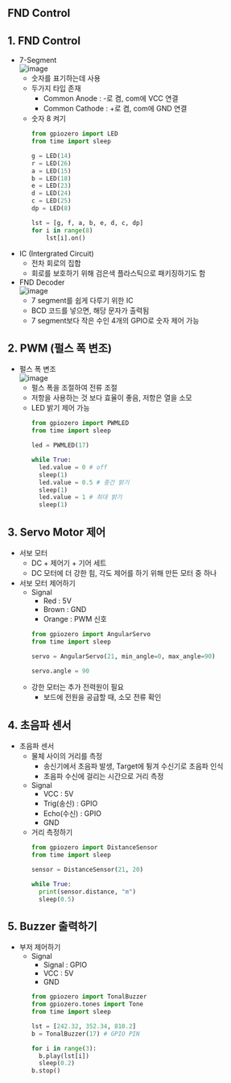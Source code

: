 ## FND Control
## 1. FND Control
* 7-Segment  
![image](https://user-images.githubusercontent.com/49888128/137738657-d94a66fc-6f9a-4041-8c83-1f406c22d908.png)
  * 숫자를 표기하는데 사용
  * 두가지 타입 존재
    * Common Anode : -로 켬, com에 VCC 연결
    * Common Cathode : +로 켬, com에 GND 연결
  * 숫자 8 켜기
    ```python
    from gpiozero import LED
    from time import sleep

    g = LED(14)
    r = LED(26)
    a = LED(15)
    b = LED(18)
    e = LED(23)
    d = LED(24)
    c = LED(25)
    dp = LED(8)

    lst = [g, f, a, b, e, d, c, dp]
    for i in range(8)
        lst[i].on()
    ```
* IC (Intergrated Circuit)
  * 전차 회로의 집합
  * 회로를 보호하기 위해 검은색 플라스틱으로 패키징하기도 함
* FND Decoder  
![image](https://user-images.githubusercontent.com/49888128/137739848-b1c4d1b2-3a3f-456c-b3b3-8505ce613f53.png)
  * 7 segment를 쉽게 다루기 위한 IC
  * BCD 코드를 넣으면, 해당 문자가 출력됨
  * 7 segment보다 작은 수인 4개의 GPIO로 숫자 제어 가능
## 2. PWM (펄스 폭 변조)
* 펄스 폭 변조  
![image](https://upload.wikimedia.org/wikipedia/commons/0/02/PWM_duty_cycle_with_label.gif)
  * 펄스 폭을 조절하여 전류 조절
  * 저항을 사용하는 것 보다 효율이 좋음, 저항은 열을 소모
  * LED 밝기 제어 가능
    ```python
    from gpiozero import PWMLED
    from time import sleep

    led = PWMLED(17)

    while True:
      led.value = 0 # off
      sleep(1)
      led.value = 0.5 # 중간 밝기
      sleep(1)
      led.value = 1 # 최대 밝기
      sleep(1)
    ```
## 3. Servo Motor 제어
* 서보 모터
  * DC + 제어기 + 기어 세트
  * DC 모터에 더 강한 힘, 각도 제어를 하기 위해 만든 모터 중 하나
* 서보 모터 제어하기
  * Signal
    * Red : 5V
    * Brown : GND
    * Orange : PWM 신호
    ```python
    from gpiozero import AngularServo
    from time import sleep

    servo = AngularServo(21, min_angle=0, max_angle=90)

    servo.angle = 90
    ```
  * 강한 모터는 추가 전력원이 필요
    * 보드에 전원을 공급할 때, 소모 전류 확인
## 4. 초음파 센서
* 초음파 센서
  * 물체 사이의 거리를 측정
    * 송신기에서 초음파 발생, Target에 튕겨 수신기로 초음파 인식
    * 초음파 수신에 걸리는 시간으로 거리 측정
  * Signal
    * VCC : 5V
    * Trig(송신) : GPIO
    * Echo(수신) : GPIO
    * GND
  * 거리 측정하기
    ```python
    from gpiozero import DistanceSensor
    from time import sleep

    sensor = DistanceSensor(21, 20)

    while True:
      print(sensor.distance, "m")
      sleep(0.5)
    ```
## 5. Buzzer 출력하기
* 부저 제어하기
  * Signal
    * Signal : GPIO
    * VCC : 5V
    * GND
    ```python
    from gpiozero import TonalBuzzer
    from gpiozero.tones import Tone
    from time import sleep

    lst = [242.32, 352.34, 810.2]
    b = TonalBuzzer(17) # GPIO PIN

    for i in range(3):
      b.play(lst[i])
      sleep(0.2)
    b.stop()
    ```